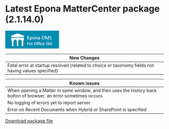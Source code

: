 <h1>Latest Epona MatterCenter package (2.1.14.0)</h1>
<img src="../EponaMC_logo.png">


|New Changes|
--- |
|Fatal error at startup resolved (related to choice or taxonomy fields not having values specified)|


|Known issues|
--- |
|When opening a Matter in same window, and then uses the history back button of browser, an error sometimes occurs|
|No logging of errors yet to report server|
|Error on Recent Documents when Hybrid or SharePoint is specified|

<a href="./epona-dms-legal.sppkg" target="_blank">Download package file</a>